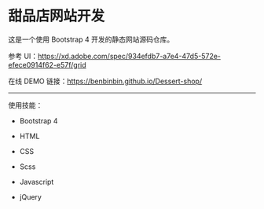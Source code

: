 # 甜品店网站开发
这是一个使用 Bootstrap 4 开发的静态网站源码仓库。

参考 UI：https://xd.adobe.com/spec/934efdb7-a7e4-47d5-572e-efece0914f62-e57f/grid

在线 DEMO 链接：https://benbinbin.github.io/Dessert-shop/

---

使用技能：

* Bootstrap 4

* HTML
* CSS
* Scss
* Javascript
* jQuery